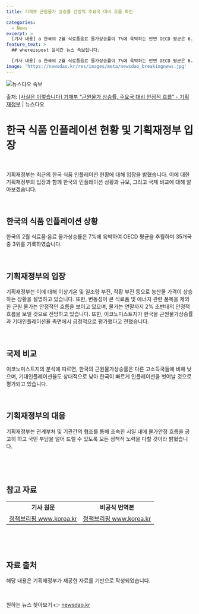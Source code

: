 ```yaml
---
title: 기재부 근원물가 상승률 안정적 주요국 대비 흐름 확인

categories:
  - News
excerpt: >
  [기사 내용] o 한국의 2월 식료품음료 물가상승률이 7%에 육박하는 반면 OECD 평균은 6.3%에서 5.…
feature_text: >
  ## whereispost 실시간 뉴스 속보입니다.

  [기사 내용] o 한국의 2월 식료품음료 물가상승률이 7%에 육박하는 반면 OECD 평균은 6.3%에서 5.…
image: 'https://newsdao.kr/res/images/meta/newsdao_breakingnews.jpg'
---
```


![뉴스다오 속보](https://newsdao.kr/res/images/meta/newsdao_breakingnews.jpg)

<p>출처: <a href="https://newsdao.kr/3644" rel="dofollow">[사실은 이렇습니다] 기재부 “근원물가 상승률, 주요국 대비 안정적 흐름” - 기획재정부</a> | 뉴스다오</p>

<h1 data-ke-size="size28">한국 식품 인플레이션 현황 및 기획재정부 입장</h1>
<p data-ke-size="size16">&nbsp;</p>
기획재정부는 최근의 한국 식품 인플레이션 현황에 대해 입장을 밝혔습니다. 이에 대한 기획재정부의 입장과 함께 한국의 인플레이션 상황과 규모, 그리고 국제 비교에 대해 알아보겠습니다.
<p data-ke-size="size16">&nbsp;</p>

<h2 data-ke-size="size26">한국의 식품 인플레이션 상황</h2>
<p data-ke-size="size16">한국의 2월 식료품·음료 물가상승률은 7%에 육박하여 OECD 평균을 추월하며 35개국 중 3위를 기록하였습니다.</p>
<p data-ke-size="size16">&nbsp;</p>

<h2 data-ke-size="size26">기획재정부의 입장</h2>
<p data-ke-size="size16">기획재정부는 이에 대해 이상기온 및 일조량 부진, 작황 부진 등으로 농산물 가격이 상승하는 상황을 설명하고 있습니다. 또한, 변동성이 큰 식료품 및 에너지 관련 품목을 제외한 근원 물가는 안정적인 흐름을 보이고 있으며, 물가는 연말까지 2% 초반대의 안정적 흐름을 보일 것으로 전망하고 있습니다. 또한, 이코노미스트지가 한국을 근원물가상승률과 기대인플레이션율 측면에서 긍정적으로 평가했다고 전했습니다.</p>
<p data-ke-size="size16">&nbsp;</p>

<h2 data-ke-size="size26">국제 비교</h2>
<p data-ke-size="size16">이코노미스트지의 분석에 따르면, 한국의 근원물가상승률은 다른 고소득국들에 비해 낮으며, 기대인플레이션율도 상대적으로 낮아 한국이 빠르게 인플레이션을 벗어날 것으로 평가되고 있습니다.</p>
<p data-ke-size="size16">&nbsp;</p>

<h2 data-ke-size="size26">기획재정부의 대응</h2>
<p data-ke-size="size16">기획재정부는 관계부처 및 기관간의 협조를 통해 조속한 시일 내에 물가안정 흐름을 공고히 하고 국민 부담을 덜어 드릴 수 있도록 모든 정책적 노력을 다할 것이라 밝혔습니다.</p>
<p data-ke-size="size16">&nbsp;</p>
<p data-ke-size="size16">&nbsp;</p>

<h2 data-ke-size="size26">참고 자료</h2>
<table>
<tbody>
<tr>
<td style="text-align: center; height: 17px;"><b>기사 원문</b></td>
<td style="text-align: center; height: 17px;"><b>비공식 번역본</b></td>
</tr>
<tr>
<td style="text-align: center; height: 17px;"><a href="https://newsdao.kr/3644">정책브리핑 www.korea.kr</a></td>
<td style="text-align: center; height: 17px;"><a href="https://newsdao.kr/3644">정책브리핑 www.korea.kr</a></td>
</tr>
</tbody>
</table>
<p data-ke-size="size16">&nbsp;</p>
<p data-ke-size="size16">&nbsp;</p>
<h2 data-ke-size="size26">자료 출처</h2>
<p data-ke-size="size16">해당 내용은 기획재정부가 제공한 자료를 기반으로 작성되었습니다.</p>
<p data-ke-size="size16">&nbsp;</p>
 

원하는 뉴스 찾아보기 👉 <a href="https://newsdao.kr" rel="dofollow">newsdao.kr</a>


